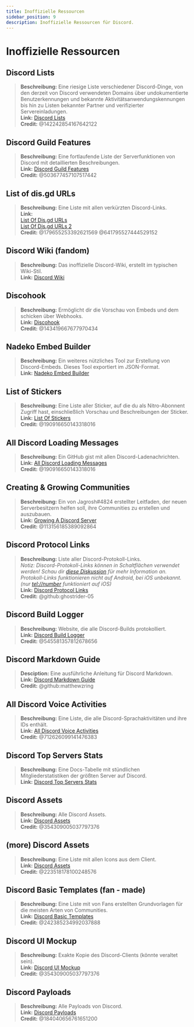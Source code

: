```yaml
---
title: Inoffizielle Ressourcen
sidebar_position: 9
description: Inoffizielle Ressourcen für Discord.
---
```


# Inoffizielle Ressourcen

## **Discord Lists**
> __Beschreibung:__ Eine riesige Liste verschiedener Discord-Dinge, von den derzeit von Discord verwendeten Domains über undokumentierte Benutzerkennungen und bekannte Aktivitätsanwendungskennungen bis hin zu Listen bekannter Partner und verifizierter Servereinladungen.   <br/>
__Link:__ [Discord Lists](https://github.com/Delitefully/DiscordLists)   <br/>
__Credit:__ @142242854167642122

## **Discord Guild Features**
> __Beschreibung:__ Eine fortlaufende Liste der Serverfunktionen von Discord mit detaillierten Beschreibungen.   <br/>
__Link:__ [Discord Guild Features](https://gist.github.com/Techy/ecc60b12e94f8fc8185f09b82aa91dd2)  <br/>
__Credit:__ @503677457107517442

## **List of dis.gd URLs**
> __Beschreibung:__ Eine Liste mit allen verkürzten Discord-Links.   <br/>
__Link:__  <br/>
[List Of Dis.gd URLs](https://herogamers.dev/dis.gd/)   <br/>
[List Of Dis.gd URLs 2](https://thecutefoxxy.com/discord-shortlinks)  <br/>
__Credit:__ @179655253392621569 @641795527444529152

## **Discord Wiki** (fandom)
> __Beschreibung:__ Das inoffizielle Discord-Wiki, erstellt im typischen Wiki-Stil.   <br/>
__Link:__ [Discord Wiki](https://discord.fandom.com/wiki/Discord) 

## **Discohook** 
> __Beschreibung:__ Ermöglicht dir die Vorschau von Embeds und dem schicken über Webhooks.   <br/>
__Link:__ [Discohook](https://discohook.org/)   <br/>
__Credit:__ @143419667677970434

## **Nadeko Embed Builder**
> __Beschreibung:__ Ein weiteres nützliches Tool zur Erstellung von Discord-Embeds. Dieses Tool exportiert im JSON-Format.   <br/>
__Link:__ [Nadeko Embed Builder](https://embedbuilder.nadekobot.me/ )

## **List of Stickers**
> __Beschreibung:__ Eine Liste aller Sticker, auf die du als Nitro-Abonnent Zugriff hast, einschließlich Vorschau und Beschreibungen der Sticker.   <br/>
__Link:__ [List Of Stickers](https://stickers.advaith.io/)   <br/>
__Credit:__ @190916650143318016

## **All Discord Loading Messages**
> __Beschreibung:__ Ein GitHub gist mit allen Discord-Ladenachrichten.  <br/>
__Link:__ [All Discord Loading Messages](https://gist.github.com/advaith1/540543d6a2b7fd66abdb0eb02c002f88)  <br/>
__Credit:__ @190916650143318016

## **Creating & Growing Communities**
> __Beschreibung:__ Ein von Jagrosh#4824 erstellter Leitfaden, der neuen Serverbesitzern helfen soll, ihre Communities zu erstellen und auszubauen.   <br/>
__Link:__ [Growing A Discord Server](https://gist.github.com/jagrosh/342324d7084c9ebdac2fa3d0cd759d10)   <br/>
__Credit:__ @113156185389092864

## **Discord Protocol Links**
> __Beschreibung:__ Liste aller Discord-Protokoll-Links.   <br/>
*Notiz: Discord-Protokoll-Links können in Schaltflächen verwendet werden! Schau dir [diese Diskussion](https://github.com/discord/discord-api-docs/discussions/3347#discussioncomment-1405699) für mehr Information an. Protokoll-Links funktionieren nicht auf Android, bei iOS unbekannt. (nur <tel://number> funktioniert auf iOS)*   <br/>
__Link:__ [Discord Protocol Links](https://gist.github.com/ghostrider-05/8f1a0bfc27c7c4509b4ea4e8ce718af0)   <br/>
__Credit:__ @github:ghostrider-05

## **Discord Build Logger**
> __Beschreibung:__ Website, die alle Discord-Builds protokolliert.   <br/>
__Link:__ [Discord Build Logger](https://discord.sale/)  
__Credit:__ @545581357812678656

## **Discord Markdown Guide**
> __Desciption:__ Eine ausführliche Anleitung für Discord Markdown.  <br/>
__Link:__ [Discord Markdown Guide](https://gist.github.com/matthewzring/9f7bbfd102003963f9be7dbcf7d40e51)  <br/>
__Credit:__ @github:matthewzring

## **All Discord Voice Activities**
> __Beschreibung:__ Eine Liste, die alle Discord-Sprachaktivitäten und ihre IDs enthält.   <br/>
__Link:__ [All Discord Voice Activities](https://gist.github.com/GeneralSadaf/42d91a2b6a93a7db7a39208f2d8b53ad)   <br/>
__Credit:__ @712626099141476383
 
## **Discord Top Servers Stats**
> __Beschreibung:__ Eine Docs-Tabelle mit stündlichen Mitgliederstatistiken der größten Server auf Discord.   <br/>
__Link:__ [Discord Top Servers Stats](https://docs.google.com/spreadsheets/d/1gRQ44Goa8x_M714pSmPXLHW3BAK5LzWzRn1MVXPeVn4/edit#gid=0)

## **Discord Assets**
> __Beschreibung:__ Alle Discord Assets.   <br/>
__Link:__ [Discord Assets](https://www.figma.com/community/file/992144378612759941/Discord-Resources)   <br/>
__Credit:__ @354309005037797376

## **(more) Discord Assets**
> __Beschreibung:__ Eine Liste mit allen Icons aus dem Client.   <br/>
__Link:__ [Discord Assets](https://gitlab.com/derpystuff/discord-asset-datamining )   <br/>
__Credit:__ @223518178100248576

## **Discord Basic Templates** (fan - made)
> __Beschreibung:__ Eine Liste mit von Fans erstellten Grundvorlagen für die meisten Arten von Communities.  <br/>
__Link:__ [Discord Basic Templates](https://gist.github.com/srnyx/12922980e75cf14508990bb36a6989a9)  <br/>
__Credit:__ @242385234992037888

## **Discord UI Mockup**
> __Beschreibung:__ Exakte Kopie des Discord-Clients (könnte veraltet sein).   <br/>
__Link:__ [Discord UI Mockup](https://www.figma.com/community/file/994323951589690341/Discord-Desktop-UI)   <br/>
__Credit:__ @354309005037797376

## **Discord Payloads**
> __Beschreibung:__ Alle Payloads von Discord.   <br/>
__Link:__ [Discord Payloads](https://github.com/discord-payloads/discord-payloads)   <br/>
__Credit:__ @184040656761651200
